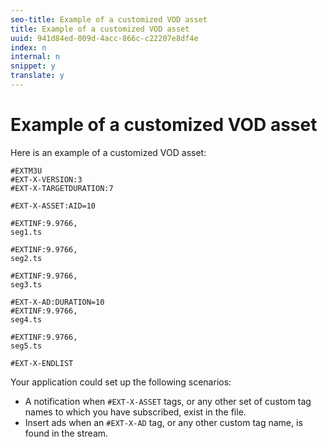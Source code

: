 ```yaml
---
seo-title: Example of a customized VOD asset
title: Example of a customized VOD asset
uuid: 941d84ed-009d-4acc-866c-c22207e8df4e
index: n
internal: n
snippet: y
translate: y
---
```


# Example of a customized VOD asset

Here is an example of a customized VOD asset:

```
#EXTM3U
#EXT-X-VERSION:3
#EXT-X-TARGETDURATION:7
 
#EXT-X-ASSET:AID=10
 
#EXTINF:9.9766,
seg1.ts
 
#EXTINF:9.9766,
seg2.ts
 
#EXTINF:9.9766,
seg3.ts
 
#EXT-X-AD:DURATION=10
#EXTINF:9.9766,
seg4.ts
 
#EXTINF:9.9766,
seg5.ts
 
#EXT-X-ENDLIST
```
Your application could set up the following scenarios:

* A notification when `#EXT-X-ASSET` tags, or any other set of custom tag names to which you have subscribed, exist in the file.
* Insert ads when an `#EXT-X-AD` tag, or any other custom tag name, is found in the stream.
